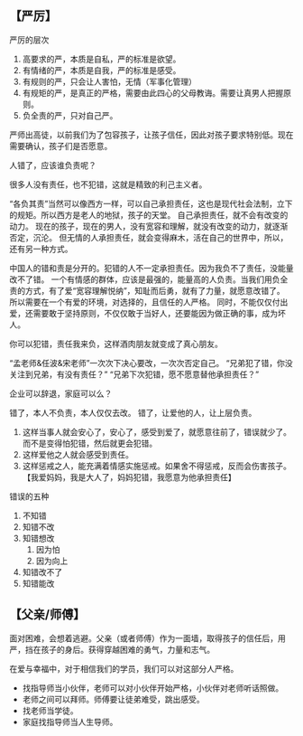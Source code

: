 ## 【严厉】
严厉的层次
1. 高要求的严，本质是自私，严的标准是欲望。
2. 有情绪的严，本质是自我，严的标准是感受。
3. 有规则的严，只会让人害怕，无情（军事化管理）
4. 有规矩的严，是真正的严格，需要由此四心的父母教诲。需要让真男人把握原则。
5. 负全责的严，只对自己严。

严师出高徒，以前我们为了包容孩子，让孩子信任，因此对孩子要求特别低。现在需要确认，孩子们是否愿意。

人错了，应该谁负责呢？

很多人没有责任，也不犯错，这就是精致的利己主义者。

“各负其责”当然可以像西方一样，可以自己承担责任，这也是现代社会法制，立下的规矩。所以西方是老人的地狱，孩子的天堂。
自己承担责任，就不会有改变的动力。
现在的孩子，现在的男人，没有宽容和理解，就没有改变的动力，就逐渐否定，沉沦。
但无情的人承担责任，就会变得麻木，活在自己的世界中，所以，还有另一种方式。

中国人的错和责是分开的。犯错的人不一定承担责任。因为我负不了责任，没能量改不了错。
一个有情感的群体，应该是最强的，能量高的人负责。当我们用负全责的方式，有了爱“宽容理解悦纳”，知耻而后勇，就有了力量，就愿意改错了。
所以需要在一个有爱的环境，对选择的，且信任的人严格。
同时，不能仅仅付出爱，还需要敢于坚持原则，不仅仅敢于当好人，还要能因为做正确的事，成为坏人。

你可以犯错，责任我来负，这样酒肉朋友就变成了真心朋友。

“孟老师&任波&宋老师”一次次下决心要改，一次次否定自己。
“兄弟犯了错，你没关注到兄弟，有没有责任？”
“兄弟下次犯错，愿不愿意替他承担责任？”

企业可以辞退，家庭可以么？

错了，本人不负责，本人仅仅去改。
错了，让爱他的人，让上层负责。
1. 这样当事人就会安心了，安心了，感受到爱了，就愿意往前了，错误就少了。而不是变得怕犯错，然后就更会犯错。
2. 这样爱他之人就会感受到责任。
3. 这样惩戒之人，能充满着情感实施惩戒。如果舍不得惩戒，反而会伤害孩子。
【我爱妈妈，我是大人了，妈妈犯错，我愿意为他承担责任】

错误的五种
1. 不知错
2. 知错不改
3. 知错想改
    1. 因为怕
    2. 因为向上
4. 知错改不了
5. 知错能改


## 【父亲/师傅】
面对困难，会想着逃避。父亲（或者师傅）作为一面墙，取得孩子的信任后，用严，挡在孩子的身后。获得穿越困难的勇气，力量和志气。

在爱与幸福中，对于相信我们的学员，我们可以对这部分人严格。
- 找指导师当小伙伴，老师可以对小伙伴开始严格，小伙伴对老师听话照做。
- 老师之间可以拜师。师傅要让徒弟难受，跳出感受。
- 找老师当学徒。
- 家庭找指导师当人生导师。